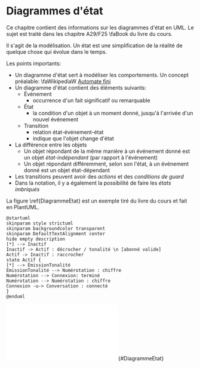 # Diagrammes d'état

Ce chapitre contient des informations sur les diagrammes d'état en UML. Le sujet est traité dans les chapitre A29/F25&nbsp;\faBook&nbsp;du livre du cours.

Il s'agit de la modélisation. Un état est une simplification de la réalité de quelque chose qui évolue dans le temps. 

Les points importants:

- Un diagramme d'état sert à modéliser les comportements. Un concept préalable: \faWikipediaW&nbsp;[Automate fini](https://fr.wikipedia.org/wiki/Automate_fini#Automates_UML)
- Un diagramme d'état contient des éléments suivants:
  - Événement
    - occurrence d'un fait significatif ou remarquable
  - État
    - la condition d'un objet à un moment donné, jusqu'à l'arrivée d'un nouvel événement
  - Transition
    - relation état-événement-état
    - indique que l'objet change d'état
- La différence entre les objets
  - Un objet répondant de la même manière à un événement donné est un objet *état-indépendant* (par rapport à l'événement)
  - Un objet répondant différemment, selon son l'état, à un événement donné est un objet état-dépendant
- Les transitions peuvent avoir des *actions* et des *conditions de guard*
- Dans la notation, il y a également la possibilité de faire les *états imbriqués*

La figure&nbsp;\ref{DiagrammeEtat} est un exemple tiré du livre du cours et fait en PlantUML.

```{.plantuml hide-image=true plantuml-filename=build/images/DiagrammeEtat.pdf}
@startuml
skinparam style strictuml
skinparam backgroundcolor transparent
skinparam DefaultTextAlignment center
hide empty description
[*] --> Inactif
Inactif -> Actif : décrocher / tonalité \n [abonné valide]
Actif -> Inactif : raccrocher
state Actif {
[*] --> ÉmissionTonalité
ÉmissionTonalité --> Numérotation : chiffre
Numérotation --> Connexion: terminé
Numérotation --> Numérotation : chiffre
Connexion -u-> Conversation : connecté
}
@enduml
```

![Diagramme d'états (figure A29.3/F25.10&nbsp;\faBook&nbsp;du livre). [(PlantUML)](http://www.plantuml.com/plantuml/uml/TL6xRiCm3Dpr5PmB6Dqz537QfKkdR4a6HQ9Z8HPbK7IGeEW7z5Fo7VwnqgbjzBbGrDtnT8HMMInB7rkJZu4wopP2bakBMZcu7ypUkkE1Kq_UfJOn25lAIY795zKJrhPlPOrdgTfmeAWqE2t8fWaU0MCd5_2O7OTEGYApkTj1KJp0CradeJRJ2GfLjwO4FrmT9zSWmpr88ji66Qwm9TZOVIBI_gIOnvsfvjdPfWIsRfeskh7WPFkwl3oynv2pPbdFrkOtT5E-z76uSb8NfTJQDQ6k6SrtV5G-QYmywwq4tJq6pVY7wZ-_PHgA_jFiX9mNrSYwCUQRMI5v_QWF)](build/images/DiagrammeEtat.pdf){#DiagrammeEtat}


